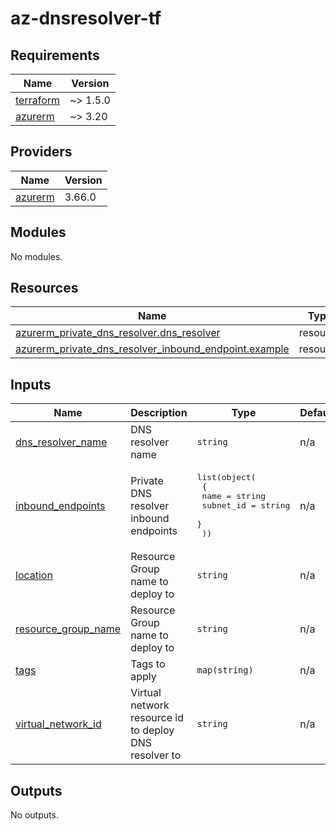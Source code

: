 # az-dnsresolver-tf
<!-- BEGIN_TF_DOCS -->
## Requirements

| Name | Version |
|------|---------|
| <a name="requirement_terraform"></a> [terraform](#requirement\_terraform) | ~> 1.5.0 |
| <a name="requirement_azurerm"></a> [azurerm](#requirement\_azurerm) | ~> 3.20 |

## Providers

| Name | Version |
|------|---------|
| <a name="provider_azurerm"></a> [azurerm](#provider\_azurerm) | 3.66.0 |

## Modules

No modules.

## Resources

| Name | Type |
|------|------|
| [azurerm_private_dns_resolver.dns_resolver](https://registry.terraform.io/providers/hashicorp/azurerm/latest/docs/resources/private_dns_resolver) | resource |
| [azurerm_private_dns_resolver_inbound_endpoint.example](https://registry.terraform.io/providers/hashicorp/azurerm/latest/docs/resources/private_dns_resolver_inbound_endpoint) | resource |

## Inputs

| Name | Description | Type | Default | Required |
|------|-------------|------|---------|:--------:|
| <a name="input_dns_resolver_name"></a> [dns\_resolver\_name](#input\_dns\_resolver\_name) | DNS resolver name | `string` | n/a | yes |
| <a name="input_inbound_endpoints"></a> [inbound\_endpoints](#input\_inbound\_endpoints) | Private DNS resolver inbound endpoints | <pre>list(object(<br>    {<br>      name      = string<br>      subnet_id = string<br>    }<br>  ))</pre> | n/a | yes |
| <a name="input_location"></a> [location](#input\_location) | Resource Group name to deploy to | `string` | n/a | yes |
| <a name="input_resource_group_name"></a> [resource\_group\_name](#input\_resource\_group\_name) | Resource Group name to deploy to | `string` | n/a | yes |
| <a name="input_tags"></a> [tags](#input\_tags) | Tags to apply | `map(string)` | n/a | yes |
| <a name="input_virtual_network_id"></a> [virtual\_network\_id](#input\_virtual\_network\_id) | Virtual network resource id to deploy DNS resolver to | `string` | n/a | yes |

## Outputs

No outputs.
<!-- END_TF_DOCS -->
